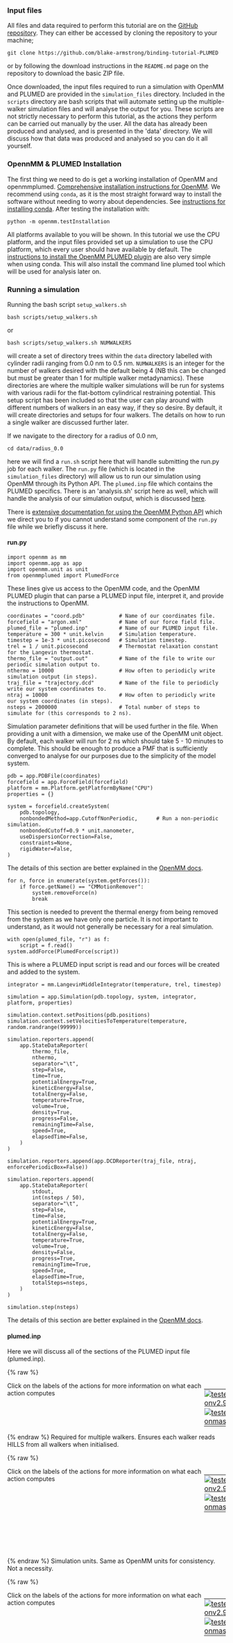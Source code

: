 <h3>Input files</h3>

All files and data required to perform this tutorial are on the [GitHub repository](https://github.com/blake-armstrong/binding-tutorial-PLUMED). They can either be accessed by cloning the repository to your machine;

```
git clone https://github.com/blake-armstrong/binding-tutorial-PLUMED
```

or by following the download instructions in the `README.md` page on the repository to download the basic ZIP file.

Once downloaded, the input files required to run a simulation with OpenMM and PLUMED are provided in the `simulation_files` directory. Included in the `scripts` directory are bash scripts that will automate setting up the multiple-walker simulation files and will analyse the output for you. These scripts are not strictly necessary to perform this tutorial, as the actions they perform can be carried out manually by the user. All the data has already been produced and analysed, and is presented in the 'data' directory. We will discuss how that data was produced and analysed so you can do it all yourself.

<h3>OpennMM & PLUMED Installation</h3>

The first thing we need to do is get a working installation of OpenMM and openmmplumed. [Comprehensive installation instructions for OpenMM](http://docs.openmm.org/latest/userguide/application/01_getting_started.html). We recommend using `conda`, as it is the most straight forward way to install the software without needing to worry about dependencies. See [instructions for installing conda](https://conda.io/projects/conda/en/latest/user-guide/install/index.html). After testing the installation with:

```
python -m openmm.testInstallation
```

All platforms available to you will be shown. In this tutorial we use the CPU platform, and the input files provided set up a simulation to use the CPU platform, which every user should have available by default. The [instructions to install the OpenMM PLUMED plugin](https://github.com/openmm/openmm-plumed) are also very simple when using conda. This will also install the command line plumed tool which will be used for analysis later on.

<h3>Running a simulation</h3>

Running the bash script `setup_walkers.sh`

```
bash scripts/setup_walkers.sh
```

or

```
bash scripts/setup_walkers.sh NUMWALKERS
```

will create a set of directory trees within the `data` directory labelled with cylinder radii ranging from 0.0 nm to 0.5 nm. `NUMWALKERS` is an integer for the number of walkers desired with the default being 4 (NB this can be changed but must be greater than 1 for multiple walker metadynamics). These directories are where the multiple walker simulations will be run for systems with various radii for the flat-bottom cylindrical restraining potential. This setup script has been included so that the user can play around with different numbers of walkers in an easy way, if they so desire. By default, it will create directories and setups for four walkers. The details on how to run a single walker are discussed further later.

If we navigate to the directory for a radius of 0.0 nm,

```
cd data/radius_0.0
```

here we will find a `run.sh` script here that will handle submitting the run.py job for each walker. The `run.py` file (which is located in the `simulation_files` directory) will allow us to run our simulation using OpenMM through its Python API. The `plumed.inp` file which contains the PLUMED specifics. There is an 'analysis.sh' script here as well, which will handle the analysis of our simulation output, which is discussed [here](analysis.md).

There is [extensive documentation for using the OpenMM Python API](http://docs.openmm.org/latest/userguide/application/02_running_sims.html) which we direct you to if you cannot understand some component of the `run.py` file while we briefly discuss it here.

<h4>run.py</h4>

```
import openmm as mm
import openmm.app as app
import openmm.unit as unit
from openmmplumed import PlumedForce
```

These lines give us access to the OpenMM code, and the OpenMM PLUMED plugin that can parse a PLUMED input file, interpret it, and provide the instructions to OpenMM.

```
coordinates = "coord.pdb"           # Name of our coordinates file.    
forcefield = "argon.xml"            # Name of our force field file.
plumed_file = "plumed.inp"          # Name of our PLUMED input file.
temperature = 300 * unit.kelvin     # Simulation temperature.
timestep = 1e-3 * unit.picosecond   # Simulation timestep.
trel = 1 / unit.picosecond          # Thermostat relaxation constant for the Langevin thermostat.
thermo_file = "output.out"          # Name of the file to write our periodic simulation output to.
nthermo = 10000                     # How often to periodicly write simulation output (in steps).
traj_file = "trajectory.dcd"        # Name of the file to periodicly write our system coordinates to.
ntraj = 10000                       # How often to periodicly write our system coordinates (in steps).
nsteps = 2000000                    # Total number of steps to simulate for (this corresponds to 2 ns).
```

Simulation parameter definitions that will be used further in the file. When providing a unit with a dimension, we make use of the OpenMM unit object. By default, each walker will run for 2 ns which should take 5 - 10 minutes to complete. This should be enough to produce a PMF that is sufficiently converged to analyse for our purposes due to the simplicity of the model system.


```
pdb = app.PDBFile(coordinates)
forcefield = app.ForceField(forcefield)
platform = mm.Platform.getPlatformByName("CPU")
properties = {}

system = forcefield.createSystem(
    pdb.topology,
    nonbondedMethod=app.CutoffNonPeriodic,      # Run a non-periodic simulation.
    nonbondedCutoff=0.9 * unit.nanometer,
    useDispersionCorrection=False,
    constraints=None,
    rigidWater=False,
)
```

The details of this section are better explained in the [OpenMM docs](http://docs.openmm.org/latest/userguide/application/02_running_sims.html).


```
for n, force in enumerate(system.getForces()):
    if force.getName() == "CMMotionRemover":
        system.removeForce(n)
        break
```
This section is needed to prevent the thermal energy from being removed from the system as we have only one particle. It is not important to understand, as it would not generally be necessary for a real simulation.

```
with open(plumed_file, "r") as f:
    script = f.read()
system.addForce(PlumedForce(script))
```
This is where a PLUMED input script is read and our forces will be created and added to the system.

```
integrator = mm.LangevinMiddleIntegrator(temperature, trel, timestep)

simulation = app.Simulation(pdb.topology, system, integrator, platform, properties)

simulation.context.setPositions(pdb.positions)
simulation.context.setVelocitiesToTemperature(temperature, random.randrange(99999))

simulation.reporters.append(
    app.StateDataReporter(
        thermo_file,
        nthermo,
        separator="\t",
        step=False,
        time=True,
        potentialEnergy=True,
        kineticEnergy=False,
        totalEnergy=False,
        temperature=True,
        volume=True,
        density=True,
        progress=False,
        remainingTime=False,
        speed=True,
        elapsedTime=False,
    )
)

simulation.reporters.append(app.DCDReporter(traj_file, ntraj, enforcePeriodicBox=False))

simulation.reporters.append(
    app.StateDataReporter(
        stdout,
        int(nsteps / 50),
        separator="\t",
        step=False,
        time=False,
        potentialEnergy=True,
        kineticEnergy=False,
        totalEnergy=False,
        temperature=True,
        volume=True,
        density=False,
        progress=True,
        remainingTime=True,
        speed=True,
        elapsedTime=True,
        totalSteps=nsteps,
    )
)

simulation.step(nsteps)
```

The details of this section are better explained in the [OpenMM docs](http://docs.openmm.org/latest/userguide/application/02_running_sims.html).

<h4>plumed.inp</h4>

Here we will discuss all of the sections of the PLUMED input file (plumed.inp).


{% raw %}
<div style="width: 100%; float:left">
<div style="width: 90%; float:left" id="value_details_markdown/inputs.md_working_1.dat"> Click on the labels of the actions for more information on what each action computes </div>
<div style="width: 10%; float:left"><table><tr><td style="padding:1px"><a href="markdown/inputs.md_working_1.dat.plumed.stderr"><img src="https://img.shields.io/badge/v2.9-passing-green.svg" alt="tested onv2.9" /></a></td></tr><tr><td style="padding:1px"><a href="markdown/inputs.md_working_1.dat.plumed_master.stderr"><img src="https://img.shields.io/badge/master-passing-green.svg" alt="tested onmaster" /></a></td></tr></table></div></div>
<pre style="width=97%;">
<div class="tooltip" style="color:green">RESTART<div class="right">Activate restart. <a href="https://www.plumed.org/doc-master/user-doc/html/_r_e_s_t_a_r_t.html" style="color:green">More details</a><i></i></div></div>
</pre>
 {% endraw %} 
Required for multiple walkers. Ensures each walker reads HILLS from all walkers when initialised.

{% raw %}
<div style="width: 100%; float:left">
<div style="width: 90%; float:left" id="value_details_markdown/inputs.md_working_2.dat"> Click on the labels of the actions for more information on what each action computes </div>
<div style="width: 10%; float:left"><table><tr><td style="padding:1px"><a href="markdown/inputs.md_working_2.dat.plumed.stderr"><img src="https://img.shields.io/badge/v2.9-passing-green.svg" alt="tested onv2.9" /></a></td></tr><tr><td style="padding:1px"><a href="markdown/inputs.md_working_2.dat.plumed_master.stderr"><img src="https://img.shields.io/badge/master-passing-green.svg" alt="tested onmaster" /></a></td></tr></table></div></div>
<pre style="width=97%;">
<div class="tooltip" style="color:green">UNITS<div class="right">This command sets the internal units for the code. <a href="https://www.plumed.org/doc-master/user-doc/html/_u_n_i_t_s.html" style="color:green">More details</a><i></i></div></div> <div class="tooltip">ENERGY<div class="right">the units of energy<i></i></div></div>=kj/mol <div class="tooltip">LENGTH<div class="right">the units of lengths<i></i></div></div>=nm <div class="tooltip">TIME<div class="right">the units of time<i></i></div></div>=ps
</pre>
 {% endraw %} 
Simulation units. Same as OpenMM units for consistency. Not a necessity.

{% raw %}
<div style="width: 100%; float:left">
<div style="width: 90%; float:left" id="value_details_markdown/inputs.md_working_3.dat"> Click on the labels of the actions for more information on what each action computes </div>
<div style="width: 10%; float:left"><table><tr><td style="padding:1px"><a href="markdown/inputs.md_working_3.dat.plumed.stderr"><img src="https://img.shields.io/badge/v2.9-passing-green.svg" alt="tested onv2.9" /></a></td></tr><tr><td style="padding:1px"><a href="markdown/inputs.md_working_3.dat.plumed_master.stderr"><img src="https://img.shields.io/badge/master-passing-green.svg" alt="tested onmaster" /></a></td></tr></table></div></div>
<pre style="width=97%;">
<b name="markdown/inputs.md_working_3.datfixed1" onclick='showPath("markdown/inputs.md_working_3.dat","markdown/inputs.md_working_3.datfixed1","markdown/inputs.md_working_3.datfixed1","brown")'>fixed1</b>: <div class="tooltip" style="color:green">FIXEDATOM<div class="right">Add a virtual atom in a fixed position. <a href="https://www.plumed.org/doc-master/user-doc/html/_f_i_x_e_d_a_t_o_m.html" style="color:green">More details</a><i></i></div></div> <div class="tooltip">AT<div class="right">coordinates of the virtual atom<i></i></div></div>=2.50,2.50,2.50
<span style="display:none;" id="markdown/inputs.md_working_3.datfixed1">The FIXEDATOM action with label <b>fixed1</b> calculates something</span><b name="markdown/inputs.md_working_3.datd1" onclick='showPath("markdown/inputs.md_working_3.dat","markdown/inputs.md_working_3.datd1","markdown/inputs.md_working_3.datd1","brown")'>d1</b>: <div class="tooltip" style="color:green">DISTANCE<div class="right">Calculate the distance between a pair of atoms. <a href="https://www.plumed.org/doc-master/user-doc/html/_d_i_s_t_a_n_c_e.html" style="color:green">More details</a><i></i></div></div> <div class="tooltip">ATOMS<div class="right">the pair of atom that we are calculating the distance between<i></i></div></div>=<b name="markdown/inputs.md_working_3.datfixed1">fixed1</b>,1 <div class="tooltip">NOPBC<div class="right"> ignore the periodic boundary conditions when calculating distances<i></i></div></div> <div class="tooltip">COMPONENTS<div class="right"> calculate the x, y and z components of the distance separately and store them as label<i></i></div></div>
<span style="display:none;" id="markdown/inputs.md_working_3.datd1">The DISTANCE action with label <b>d1</b> calculates the following quantities:<table  align="center" frame="void" width="95%" cellpadding="5%"><tr><td width="5%"><b> Quantity </b>  </td><td><b> Description </b> </td></tr><tr><td width="5%">d1.x</td><td>the x-component of the vector connecting the two atoms</td></tr><tr><td width="5%">d1.y</td><td>the y-component of the vector connecting the two atoms</td></tr><tr><td width="5%">d1.z</td><td>the z-component of the vector connecting the two atoms</td></tr><tr><td width="5%">d1.value</td><td>the DISTANCE between this pair of atoms</td></tr></table></span></pre>
 {% endraw %} 
Here we define our z-distance that we will use for the collective variable. We define a fixed point at the middle of our cubic simulation box (50 Å in each direction) and calculate the distance between the fixed point and our one particle, and save it to the `d1` variable.

{% raw %}
<div style="width: 100%; float:left">
<div style="width: 90%; float:left" id="value_details_markdown/inputs.md_working_4.dat"> Click on the labels of the actions for more information on what each action computes </div>
<div style="width: 10%; float:left"><table><tr><td style="padding:1px"><a href="markdown/inputs.md_working_4.dat.plumed.stderr"><img src="https://img.shields.io/badge/v2.9-passing-green.svg" alt="tested onv2.9" /></a></td></tr><tr><td style="padding:1px"><a href="markdown/inputs.md_working_4.dat.plumed_master.stderr"><img src="https://img.shields.io/badge/master-passing-green.svg" alt="tested onmaster" /></a></td></tr></table></div></div>
<pre style="width=97%;">
<span id="markdown/inputs.md_working_4.dat_hiddenpart1_short"><a class="toggler" style="color:red" onclick='toggleDisplay("markdown/inputs.md_working_4.dat_hiddenpart1")'># --- Click here to reveal hidden parts of input file ---- 
</a></span><span id="markdown/inputs.md_working_4.dat_hiddenpart1_long" style="display:none;"><b name="markdown/inputs.md_working_4.datfixed1" onclick='showPath("markdown/inputs.md_working_4.dat","markdown/inputs.md_working_4.datfixed1","markdown/inputs.md_working_4.datfixed1","brown")'>fixed1</b>: <div class="tooltip" style="color:green">FIXEDATOM<div class="right">Add a virtual atom in a fixed position. <a href="https://www.plumed.org/doc-master/user-doc/html/_f_i_x_e_d_a_t_o_m.html" style="color:green">More details</a><i></i></div></div> <div class="tooltip">AT<div class="right">coordinates of the virtual atom<i></i></div></div>=2.50,2.50,2.50
<span style="display:none;" id="markdown/inputs.md_working_4.datfixed1">The FIXEDATOM action with label <b>fixed1</b> calculates something</span><b name="markdown/inputs.md_working_4.datd1" onclick='showPath("markdown/inputs.md_working_4.dat","markdown/inputs.md_working_4.datd1","markdown/inputs.md_working_4.datd1","brown")'>d1</b>: <div class="tooltip" style="color:green">DISTANCE<div class="right">Calculate the distance between a pair of atoms. <a href="https://www.plumed.org/doc-master/user-doc/html/_d_i_s_t_a_n_c_e.html" style="color:green">More details</a><i></i></div></div> <div class="tooltip">ATOMS<div class="right">the pair of atom that we are calculating the distance between<i></i></div></div>=<b name="markdown/inputs.md_working_4.datfixed1">fixed1</b>,1 <div class="tooltip">NOPBC<div class="right"> ignore the periodic boundary conditions when calculating distances<i></i></div></div> <div class="tooltip">COMPONENTS<div class="right"> calculate the x, y and z components of the distance separately and store them as label<i></i></div></div>
<a class="toggler" style="color:red" onclick='toggleDisplay("markdown/inputs.md_working_4.dat_hiddenpart1")'># --- Click here to hide input --- 
</a></span><span style="display:none;" id="markdown/inputs.md_working_4.datd1">The DISTANCE action with label <b>d1</b> calculates the following quantities:<table  align="center" frame="void" width="95%" cellpadding="5%"><tr><td width="5%"><b> Quantity </b>  </td><td><b> Description </b> </td></tr><tr><td width="5%">d1.x</td><td>the x-component of the vector connecting the two atoms</td></tr><tr><td width="5%">d1.y</td><td>the y-component of the vector connecting the two atoms</td></tr><tr><td width="5%">d1.z</td><td>the z-component of the vector connecting the two atoms</td></tr><tr><td width="5%">d1.value</td><td>the DISTANCE between this pair of atoms</td></tr></table></span><b name="markdown/inputs.md_working_4.datrd" onclick='showPath("markdown/inputs.md_working_4.dat","markdown/inputs.md_working_4.datrd","markdown/inputs.md_working_4.datrd","brown")'>rd</b>: <div class="tooltip" style="color:green">CUSTOM<div class="right">Calculate a combination of variables using a custom expression. <a href="https://www.plumed.org/doc-master/user-doc/html/_c_u_s_t_o_m.html" style="color:green">More details</a><i></i></div></div> ...

   <div class="tooltip">ARG<div class="right">the values input to this function<i></i></div></div>=<b name="markdown/inputs.md_working_4.datd1">d1.x</b>,<b name="markdown/inputs.md_working_4.datd1">d1.y</b>
   <div class="tooltip">VAR<div class="right">the names to give each of the arguments in the function<i></i></div></div>=x,y
   <div class="tooltip">FUNC<div class="right">the function you wish to evaluate<i></i></div></div>=0.5*14473*(max(0,sqrt(x^2+y^2)-0.0))^2
   <div class="tooltip">PERIODIC<div class="right">if the output of your function is periodic then you should specify the periodicity of the function<i></i></div></div>=NO
...
<br/><span style="display:none;" id="markdown/inputs.md_working_4.datrd">The CUSTOM action with label <b>rd</b> calculates the following quantities:<table  align="center" frame="void" width="95%" cellpadding="5%"><tr><td width="5%"><b> Quantity </b>  </td><td><b> Description </b> </td></tr><tr><td width="5%">rd.value</td><td>an arbitrary function</td></tr></table></span><b name="markdown/inputs.md_working_4.datrdb" onclick='showPath("markdown/inputs.md_working_4.dat","markdown/inputs.md_working_4.datrdb","markdown/inputs.md_working_4.datrdb","brown")'>rdb</b>: <div class="tooltip" style="color:green">BIASVALUE<div class="right">Takes the value of one variable and use it as a bias <a href="https://www.plumed.org/doc-master/user-doc/html/_b_i_a_s_v_a_l_u_e.html" style="color:green">More details</a><i></i></div></div> <div class="tooltip">ARG<div class="right">the labels of the scalar/vector arguments whose values will be used as a bias on the system<i></i></div></div>=<b name="markdown/inputs.md_working_4.datrd">rd</b>
<span style="display:none;" id="markdown/inputs.md_working_4.datrdb">The BIASVALUE action with label <b>rdb</b> calculates the following quantities:<table  align="center" frame="void" width="95%" cellpadding="5%"><tr><td width="5%"><b> Quantity </b>  </td><td><b> Description </b> </td></tr><tr><td width="5%">rdb.bias</td><td>the instantaneous value of the bias potential</td></tr><tr><td width="5%">rdb._bias</td><td>one or multiple instances of this quantity can be referenced elsewhere in the input file</td></tr></table></span></pre>
 {% endraw %} 
Here we use the x and y components of the d1 variable to create `rd`, the flat-bottomed cylindrical restraining potential. We then tell PLUMED to actually use the potential to apply forces throughout the simulation, and not just record its value.

{% raw %}
<div style="width: 100%; float:left">
<div style="width: 90%; float:left" id="value_details_markdown/inputs.md_working_5.dat"> Click on the labels of the actions for more information on what each action computes </div>
<div style="width: 10%; float:left"><table><tr><td style="padding:1px"><a href="markdown/inputs.md_working_5.dat.plumed.stderr"><img src="https://img.shields.io/badge/v2.9-passing-green.svg" alt="tested onv2.9" /></a></td></tr><tr><td style="padding:1px"><a href="markdown/inputs.md_working_5.dat.plumed_master.stderr"><img src="https://img.shields.io/badge/master-passing-green.svg" alt="tested onmaster" /></a></td></tr></table></div></div>
<pre style="width=97%;">
<span id="markdown/inputs.md_working_5.dat_hiddenpart1_short"><a class="toggler" style="color:red" onclick='toggleDisplay("markdown/inputs.md_working_5.dat_hiddenpart1")'># --- Click here to reveal hidden parts of input file ---- 
</a></span><span id="markdown/inputs.md_working_5.dat_hiddenpart1_long" style="display:none;"><b name="markdown/inputs.md_working_5.datfixed1" onclick='showPath("markdown/inputs.md_working_5.dat","markdown/inputs.md_working_5.datfixed1","markdown/inputs.md_working_5.datfixed1","brown")'>fixed1</b>: <div class="tooltip" style="color:green">FIXEDATOM<div class="right">Add a virtual atom in a fixed position. <a href="https://www.plumed.org/doc-master/user-doc/html/_f_i_x_e_d_a_t_o_m.html" style="color:green">More details</a><i></i></div></div> <div class="tooltip">AT<div class="right">coordinates of the virtual atom<i></i></div></div>=2.50,2.50,2.50
<span style="display:none;" id="markdown/inputs.md_working_5.datfixed1">The FIXEDATOM action with label <b>fixed1</b> calculates something</span><b name="markdown/inputs.md_working_5.datd1" onclick='showPath("markdown/inputs.md_working_5.dat","markdown/inputs.md_working_5.datd1","markdown/inputs.md_working_5.datd1","brown")'>d1</b>: <div class="tooltip" style="color:green">DISTANCE<div class="right">Calculate the distance between a pair of atoms. <a href="https://www.plumed.org/doc-master/user-doc/html/_d_i_s_t_a_n_c_e.html" style="color:green">More details</a><i></i></div></div> <div class="tooltip">ATOMS<div class="right">the pair of atom that we are calculating the distance between<i></i></div></div>=<b name="markdown/inputs.md_working_5.datfixed1">fixed1</b>,1 <div class="tooltip">NOPBC<div class="right"> ignore the periodic boundary conditions when calculating distances<i></i></div></div> <div class="tooltip">COMPONENTS<div class="right"> calculate the x, y and z components of the distance separately and store them as label<i></i></div></div>
<a class="toggler" style="color:red" onclick='toggleDisplay("markdown/inputs.md_working_5.dat_hiddenpart1")'># --- Click here to hide input --- 
</a></span><span style="display:none;" id="markdown/inputs.md_working_5.datd1">The DISTANCE action with label <b>d1</b> calculates the following quantities:<table  align="center" frame="void" width="95%" cellpadding="5%"><tr><td width="5%"><b> Quantity </b>  </td><td><b> Description </b> </td></tr><tr><td width="5%">d1.x</td><td>the x-component of the vector connecting the two atoms</td></tr><tr><td width="5%">d1.y</td><td>the y-component of the vector connecting the two atoms</td></tr><tr><td width="5%">d1.z</td><td>the z-component of the vector connecting the two atoms</td></tr><tr><td width="5%">d1.value</td><td>the DISTANCE between this pair of atoms</td></tr></table></span><b name="markdown/inputs.md_working_5.datuwall" onclick='showPath("markdown/inputs.md_working_5.dat","markdown/inputs.md_working_5.datuwall","markdown/inputs.md_working_5.datuwall","brown")'>uwall</b>: <div class="tooltip" style="color:green">UPPER_WALLS<div class="right">Defines a wall for the value of one or more collective variables, <a href="https://www.plumed.org/doc-master/user-doc/html/_u_p_p_e_r__w_a_l_l_s.html" style="color:green">More details</a><i></i></div></div> <div class="tooltip">ARG<div class="right">the arguments on which the bias is acting<i></i></div></div>=<b name="markdown/inputs.md_working_5.datd1">d1.z</b>  <div class="tooltip">AT<div class="right">the positions of the wall<i></i></div></div>=1.500 <div class="tooltip">KAPPA<div class="right">the force constant for the wall<i></i></div></div>=14473
<span style="display:none;" id="markdown/inputs.md_working_5.datuwall">The UPPER_WALLS action with label <b>uwall</b> calculates the following quantities:<table  align="center" frame="void" width="95%" cellpadding="5%"><tr><td width="5%"><b> Quantity </b>  </td><td><b> Description </b> </td></tr><tr><td width="5%">uwall.bias</td><td>the instantaneous value of the bias potential</td></tr><tr><td width="5%">uwall.force2</td><td>the instantaneous value of the squared force due to this bias potential</td></tr></table></span><b name="markdown/inputs.md_working_5.datlwall" onclick='showPath("markdown/inputs.md_working_5.dat","markdown/inputs.md_working_5.datlwall","markdown/inputs.md_working_5.datlwall","brown")'>lwall</b>: <div class="tooltip" style="color:green">LOWER_WALLS<div class="right">Defines a wall for the value of one or more collective variables, <a href="https://www.plumed.org/doc-master/user-doc/html/_l_o_w_e_r__w_a_l_l_s.html" style="color:green">More details</a><i></i></div></div> <div class="tooltip">ARG<div class="right">the arguments on which the bias is acting<i></i></div></div>=<b name="markdown/inputs.md_working_5.datd1">d1.z</b> <div class="tooltip">AT<div class="right">the positions of the wall<i></i></div></div>=-0.125 <div class="tooltip">KAPPA<div class="right">the force constant for the wall<i></i></div></div>=14473
<span style="display:none;" id="markdown/inputs.md_working_5.datlwall">The LOWER_WALLS action with label <b>lwall</b> calculates the following quantities:<table  align="center" frame="void" width="95%" cellpadding="5%"><tr><td width="5%"><b> Quantity </b>  </td><td><b> Description </b> </td></tr><tr><td width="5%">lwall.bias</td><td>the instantaneous value of the bias potential</td></tr><tr><td width="5%">lwall.force2</td><td>the instantaneous value of the squared force due to this bias potential</td></tr></table></span></pre>
 {% endraw %} 

Here we define upper and lower harmonic walls in the z-dimension. The lower wall emulates the repulsion of a surface, and starts acting on the particle at -0.125 nm in the z direction. The upper wall prevents the binding atom from going too far from the `surface` in the z-direction, and starts acting at 1.5 nm.


{% raw %}
<div style="width: 100%; float:left">
<div style="width: 90%; float:left" id="value_details_markdown/inputs.md_working_6.dat"> Click on the labels of the actions for more information on what each action computes </div>
<div style="width: 10%; float:left"><table><tr><td style="padding:1px"><a href="markdown/inputs.md_working_6.dat.plumed.stderr"><img src="https://img.shields.io/badge/v2.9-passing-green.svg" alt="tested onv2.9" /></a></td></tr><tr><td style="padding:1px"><a href="markdown/inputs.md_working_6.dat.plumed_master.stderr"><img src="https://img.shields.io/badge/master-passing-green.svg" alt="tested onmaster" /></a></td></tr></table></div></div>
<pre style="width=97%;">
<span id="markdown/inputs.md_working_6.dat_hiddenpart1_short"><a class="toggler" style="color:red" onclick='toggleDisplay("markdown/inputs.md_working_6.dat_hiddenpart1")'># --- Click here to reveal hidden parts of input file ---- 
</a></span><span id="markdown/inputs.md_working_6.dat_hiddenpart1_long" style="display:none;"><b name="markdown/inputs.md_working_6.datfixed1" onclick='showPath("markdown/inputs.md_working_6.dat","markdown/inputs.md_working_6.datfixed1","markdown/inputs.md_working_6.datfixed1","brown")'>fixed1</b>: <div class="tooltip" style="color:green">FIXEDATOM<div class="right">Add a virtual atom in a fixed position. <a href="https://www.plumed.org/doc-master/user-doc/html/_f_i_x_e_d_a_t_o_m.html" style="color:green">More details</a><i></i></div></div> <div class="tooltip">AT<div class="right">coordinates of the virtual atom<i></i></div></div>=2.50,2.50,2.50
<span style="display:none;" id="markdown/inputs.md_working_6.datfixed1">The FIXEDATOM action with label <b>fixed1</b> calculates something</span><b name="markdown/inputs.md_working_6.datd1" onclick='showPath("markdown/inputs.md_working_6.dat","markdown/inputs.md_working_6.datd1","markdown/inputs.md_working_6.datd1","brown")'>d1</b>: <div class="tooltip" style="color:green">DISTANCE<div class="right">Calculate the distance between a pair of atoms. <a href="https://www.plumed.org/doc-master/user-doc/html/_d_i_s_t_a_n_c_e.html" style="color:green">More details</a><i></i></div></div> <div class="tooltip">ATOMS<div class="right">the pair of atom that we are calculating the distance between<i></i></div></div>=<b name="markdown/inputs.md_working_6.datfixed1">fixed1</b>,1 <div class="tooltip">NOPBC<div class="right"> ignore the periodic boundary conditions when calculating distances<i></i></div></div> <div class="tooltip">COMPONENTS<div class="right"> calculate the x, y and z components of the distance separately and store them as label<i></i></div></div>
<a class="toggler" style="color:red" onclick='toggleDisplay("markdown/inputs.md_working_6.dat_hiddenpart1")'># --- Click here to hide input --- 
</a></span><span style="display:none;" id="markdown/inputs.md_working_6.datd1">The DISTANCE action with label <b>d1</b> calculates the following quantities:<table  align="center" frame="void" width="95%" cellpadding="5%"><tr><td width="5%"><b> Quantity </b>  </td><td><b> Description </b> </td></tr><tr><td width="5%">d1.x</td><td>the x-component of the vector connecting the two atoms</td></tr><tr><td width="5%">d1.y</td><td>the y-component of the vector connecting the two atoms</td></tr><tr><td width="5%">d1.z</td><td>the z-component of the vector connecting the two atoms</td></tr><tr><td width="5%">d1.value</td><td>the DISTANCE between this pair of atoms</td></tr></table></span><b name="markdown/inputs.md_working_6.datfixed2" onclick='showPath("markdown/inputs.md_working_6.dat","markdown/inputs.md_working_6.datfixed2","markdown/inputs.md_working_6.datfixed2","brown")'>fixed2</b>: <div class="tooltip" style="color:green">FIXEDATOM<div class="right">Add a virtual atom in a fixed position. <a href="https://www.plumed.org/doc-master/user-doc/html/_f_i_x_e_d_a_t_o_m.html" style="color:green">More details</a><i></i></div></div> <div class="tooltip">AT<div class="right">coordinates of the virtual atom<i></i></div></div>=2.50,2.50,2.80
<span style="display:none;" id="markdown/inputs.md_working_6.datfixed2">The FIXEDATOM action with label <b>fixed2</b> calculates something</span><b name="markdown/inputs.md_working_6.datd2" onclick='showPath("markdown/inputs.md_working_6.dat","markdown/inputs.md_working_6.datd2","markdown/inputs.md_working_6.datd2","brown")'>d2</b>: <div class="tooltip" style="color:green">DISTANCE<div class="right">Calculate the distance between a pair of atoms. <a href="https://www.plumed.org/doc-master/user-doc/html/_d_i_s_t_a_n_c_e.html" style="color:green">More details</a><i></i></div></div> <div class="tooltip">ATOMS<div class="right">the pair of atom that we are calculating the distance between<i></i></div></div>=<b name="markdown/inputs.md_working_6.datfixed2">fixed2</b>,1 <div class="tooltip">NOPBC<div class="right"> ignore the periodic boundary conditions when calculating distances<i></i></div></div> <div class="tooltip">COMPONENTS<div class="right"> calculate the x, y and z components of the distance separately and store them as label<i></i></div></div>
<br/><span style="display:none;" id="markdown/inputs.md_working_6.datd2">The DISTANCE action with label <b>d2</b> calculates the following quantities:<table  align="center" frame="void" width="95%" cellpadding="5%"><tr><td width="5%"><b> Quantity </b>  </td><td><b> Description </b> </td></tr><tr><td width="5%">d2.x</td><td>the x-component of the vector connecting the two atoms</td></tr><tr><td width="5%">d2.y</td><td>the y-component of the vector connecting the two atoms</td></tr><tr><td width="5%">d2.z</td><td>the z-component of the vector connecting the two atoms</td></tr><tr><td width="5%">d2.value</td><td>the DISTANCE between this pair of atoms</td></tr></table></span><b name="markdown/inputs.md_working_6.datrd1" onclick='showPath("markdown/inputs.md_working_6.dat","markdown/inputs.md_working_6.datrd1","markdown/inputs.md_working_6.datrd1","brown")'>rd1</b>: <div class="tooltip" style="color:green">CUSTOM<div class="right">Calculate a combination of variables using a custom expression. <a href="https://www.plumed.org/doc-master/user-doc/html/_c_u_s_t_o_m.html" style="color:green">More details</a><i></i></div></div> ...

   <div class="tooltip">ARG<div class="right">the values input to this function<i></i></div></div>=<b name="markdown/inputs.md_working_6.datd1">d1.x</b>,<b name="markdown/inputs.md_working_6.datd1">d1.y</b>,<b name="markdown/inputs.md_working_6.datd1">d1.z</b>
   <div class="tooltip">VAR<div class="right">the names to give each of the arguments in the function<i></i></div></div>=ax,ay,az
   <div class="tooltip">FUNC<div class="right">the function you wish to evaluate<i></i></div></div>=sqrt(ax^2+ay^2+az^2
   <div class="tooltip">PERIODIC<div class="right">if the output of your function is periodic then you should specify the periodicity of the function<i></i></div></div>=NO
...
<br/><span style="display:none;" id="markdown/inputs.md_working_6.datrd1">The CUSTOM action with label <b>rd1</b> calculates the following quantities:<table  align="center" frame="void" width="95%" cellpadding="5%"><tr><td width="5%"><b> Quantity </b>  </td><td><b> Description </b> </td></tr><tr><td width="5%">rd1.value</td><td>an arbitrary function</td></tr></table></span><b name="markdown/inputs.md_working_6.datrd2" onclick='showPath("markdown/inputs.md_working_6.dat","markdown/inputs.md_working_6.datrd2","markdown/inputs.md_working_6.datrd2","brown")'>rd2</b>: <div class="tooltip" style="color:green">CUSTOM<div class="right">Calculate a combination of variables using a custom expression. <a href="https://www.plumed.org/doc-master/user-doc/html/_c_u_s_t_o_m.html" style="color:green">More details</a><i></i></div></div> ...

   <div class="tooltip">ARG<div class="right">the values input to this function<i></i></div></div>=<b name="markdown/inputs.md_working_6.datd2">d2.x</b>,<b name="markdown/inputs.md_working_6.datd2">d2.y</b>,<b name="markdown/inputs.md_working_6.datd2">d2.z</b>
   <div class="tooltip">VAR<div class="right">the names to give each of the arguments in the function<i></i></div></div>=bx,by,bz
   <div class="tooltip">FUNC<div class="right">the function you wish to evaluate<i></i></div></div>=sqrt(bx^2+by^2+bz^2
   <div class="tooltip">PERIODIC<div class="right">if the output of your function is periodic then you should specify the periodicity of the function<i></i></div></div>=NO
...
<br/><span style="display:none;" id="markdown/inputs.md_working_6.datrd2">The CUSTOM action with label <b>rd2</b> calculates the following quantities:<table  align="center" frame="void" width="95%" cellpadding="5%"><tr><td width="5%"><b> Quantity </b>  </td><td><b> Description </b> </td></tr><tr><td width="5%">rd2.value</td><td>an arbitrary function</td></tr></table></span><b name="markdown/inputs.md_working_6.datg" onclick='showPath("markdown/inputs.md_working_6.dat","markdown/inputs.md_working_6.datg","markdown/inputs.md_working_6.datg","brown")'>g</b>: <div class="tooltip" style="color:green">CUSTOM<div class="right">Calculate a combination of variables using a custom expression. <a href="https://www.plumed.org/doc-master/user-doc/html/_c_u_s_t_o_m.html" style="color:green">More details</a><i></i></div></div> ...

   <div class="tooltip">ARG<div class="right">the values input to this function<i></i></div></div>=<b name="markdown/inputs.md_working_6.datrd1">rd1</b>,<b name="markdown/inputs.md_working_6.datrd2">rd2</b>
   <div class="tooltip">VAR<div class="right">the names to give each of the arguments in the function<i></i></div></div>=x,y
   <div class="tooltip">FUNC<div class="right">the function you wish to evaluate<i></i></div></div>=-30*exp(-((x)^2/(2*(0.1^2))))+15*exp(-((y)^2/(2*(0.1^2
   <div class="tooltip">PERIODIC<div class="right">if the output of your function is periodic then you should specify the periodicity of the function<i></i></div></div>=NO
...
<br/><span style="display:none;" id="markdown/inputs.md_working_6.datg">The CUSTOM action with label <b>g</b> calculates the following quantities:<table  align="center" frame="void" width="95%" cellpadding="5%"><tr><td width="5%"><b> Quantity </b>  </td><td><b> Description </b> </td></tr><tr><td width="5%">g.value</td><td>an arbitrary function</td></tr></table></span><b name="markdown/inputs.md_working_6.datpes" onclick='showPath("markdown/inputs.md_working_6.dat","markdown/inputs.md_working_6.datpes","markdown/inputs.md_working_6.datpes","brown")'>pes</b>: <div class="tooltip" style="color:green">BIASVALUE<div class="right">Takes the value of one variable and use it as a bias <a href="https://www.plumed.org/doc-master/user-doc/html/_b_i_a_s_v_a_l_u_e.html" style="color:green">More details</a><i></i></div></div> <div class="tooltip">ARG<div class="right">the labels of the scalar/vector arguments whose values will be used as a bias on the system<i></i></div></div>=<b name="markdown/inputs.md_working_6.datg">g</b>
<span style="display:none;" id="markdown/inputs.md_working_6.datpes">The BIASVALUE action with label <b>pes</b> calculates the following quantities:<table  align="center" frame="void" width="95%" cellpadding="5%"><tr><td width="5%"><b> Quantity </b>  </td><td><b> Description </b> </td></tr><tr><td width="5%">pes.bias</td><td>the instantaneous value of the bias potential</td></tr><tr><td width="5%">pes._bias</td><td>one or multiple instances of this quantity can be referenced elsewhere in the input file</td></tr></table></span></pre>
 {% endraw %} 

The following is used to create an arbitrary potential energy surface that mimics the binding profile of an atom normal to a surface. There will be a minimum at [2.5, 2.5, 2.5] nm to represent a stable surface site and a maximum at [2.5, 2.5, 2.8] nm to represent a barrier for leaving the surface.


{% raw %}
<div style="width: 100%; float:left">
<div style="width: 90%; float:left" id="value_details_markdown/inputs.md_working_7.dat"> Click on the labels of the actions for more information on what each action computes </div>
<div style="width: 10%; float:left"><table><tr><td style="padding:1px"><a href="markdown/inputs.md_working_7.dat.plumed.stderr"><img src="https://img.shields.io/badge/v2.9-passing-green.svg" alt="tested onv2.9" /></a></td></tr><tr><td style="padding:1px"><a href="markdown/inputs.md_working_7.dat.plumed_master.stderr"><img src="https://img.shields.io/badge/master-passing-green.svg" alt="tested onmaster" /></a></td></tr></table></div></div>
<pre style="width=97%;">
<span id="markdown/inputs.md_working_7.dat_hiddenpart1_short"><a class="toggler" style="color:red" onclick='toggleDisplay("markdown/inputs.md_working_7.dat_hiddenpart1")'># --- Click here to reveal hidden parts of input file ---- 
</a></span><span id="markdown/inputs.md_working_7.dat_hiddenpart1_long" style="display:none;"><b name="markdown/inputs.md_working_7.datfixed1" onclick='showPath("markdown/inputs.md_working_7.dat","markdown/inputs.md_working_7.datfixed1","markdown/inputs.md_working_7.datfixed1","brown")'>fixed1</b>: <div class="tooltip" style="color:green">FIXEDATOM<div class="right">Add a virtual atom in a fixed position. <a href="https://www.plumed.org/doc-master/user-doc/html/_f_i_x_e_d_a_t_o_m.html" style="color:green">More details</a><i></i></div></div> <div class="tooltip">AT<div class="right">coordinates of the virtual atom<i></i></div></div>=2.50,2.50,2.50
<span style="display:none;" id="markdown/inputs.md_working_7.datfixed1">The FIXEDATOM action with label <b>fixed1</b> calculates something</span><b name="markdown/inputs.md_working_7.datd1" onclick='showPath("markdown/inputs.md_working_7.dat","markdown/inputs.md_working_7.datd1","markdown/inputs.md_working_7.datd1","brown")'>d1</b>: <div class="tooltip" style="color:green">DISTANCE<div class="right">Calculate the distance between a pair of atoms. <a href="https://www.plumed.org/doc-master/user-doc/html/_d_i_s_t_a_n_c_e.html" style="color:green">More details</a><i></i></div></div> <div class="tooltip">ATOMS<div class="right">the pair of atom that we are calculating the distance between<i></i></div></div>=<b name="markdown/inputs.md_working_7.datfixed1">fixed1</b>,1 <div class="tooltip">NOPBC<div class="right"> ignore the periodic boundary conditions when calculating distances<i></i></div></div> <div class="tooltip">COMPONENTS<div class="right"> calculate the x, y and z components of the distance separately and store them as label<i></i></div></div>
<br/><span style="display:none;" id="markdown/inputs.md_working_7.datd1">The DISTANCE action with label <b>d1</b> calculates the following quantities:<table  align="center" frame="void" width="95%" cellpadding="5%"><tr><td width="5%"><b> Quantity </b>  </td><td><b> Description </b> </td></tr><tr><td width="5%">d1.x</td><td>the x-component of the vector connecting the two atoms</td></tr><tr><td width="5%">d1.y</td><td>the y-component of the vector connecting the two atoms</td></tr><tr><td width="5%">d1.z</td><td>the z-component of the vector connecting the two atoms</td></tr><tr><td width="5%">d1.value</td><td>the DISTANCE between this pair of atoms</td></tr></table></span><b name="markdown/inputs.md_working_7.datfixed2" onclick='showPath("markdown/inputs.md_working_7.dat","markdown/inputs.md_working_7.datfixed2","markdown/inputs.md_working_7.datfixed2","brown")'>fixed2</b>: <div class="tooltip" style="color:green">FIXEDATOM<div class="right">Add a virtual atom in a fixed position. <a href="https://www.plumed.org/doc-master/user-doc/html/_f_i_x_e_d_a_t_o_m.html" style="color:green">More details</a><i></i></div></div> <div class="tooltip">AT<div class="right">coordinates of the virtual atom<i></i></div></div>=2.50,2.50,2.80
<span style="display:none;" id="markdown/inputs.md_working_7.datfixed2">The FIXEDATOM action with label <b>fixed2</b> calculates something</span><b name="markdown/inputs.md_working_7.datd2" onclick='showPath("markdown/inputs.md_working_7.dat","markdown/inputs.md_working_7.datd2","markdown/inputs.md_working_7.datd2","brown")'>d2</b>: <div class="tooltip" style="color:green">DISTANCE<div class="right">Calculate the distance between a pair of atoms. <a href="https://www.plumed.org/doc-master/user-doc/html/_d_i_s_t_a_n_c_e.html" style="color:green">More details</a><i></i></div></div> <div class="tooltip">ATOMS<div class="right">the pair of atom that we are calculating the distance between<i></i></div></div>=<b name="markdown/inputs.md_working_7.datfixed2">fixed2</b>,1 <div class="tooltip">NOPBC<div class="right"> ignore the periodic boundary conditions when calculating distances<i></i></div></div> <div class="tooltip">COMPONENTS<div class="right"> calculate the x, y and z components of the distance separately and store them as label<i></i></div></div>
<br/><span style="display:none;" id="markdown/inputs.md_working_7.datd2">The DISTANCE action with label <b>d2</b> calculates the following quantities:<table  align="center" frame="void" width="95%" cellpadding="5%"><tr><td width="5%"><b> Quantity </b>  </td><td><b> Description </b> </td></tr><tr><td width="5%">d2.x</td><td>the x-component of the vector connecting the two atoms</td></tr><tr><td width="5%">d2.y</td><td>the y-component of the vector connecting the two atoms</td></tr><tr><td width="5%">d2.z</td><td>the z-component of the vector connecting the two atoms</td></tr><tr><td width="5%">d2.value</td><td>the DISTANCE between this pair of atoms</td></tr></table></span><b name="markdown/inputs.md_working_7.datrd1" onclick='showPath("markdown/inputs.md_working_7.dat","markdown/inputs.md_working_7.datrd1","markdown/inputs.md_working_7.datrd1","brown")'>rd1</b>: <div class="tooltip" style="color:green">CUSTOM<div class="right">Calculate a combination of variables using a custom expression. <a href="https://www.plumed.org/doc-master/user-doc/html/_c_u_s_t_o_m.html" style="color:green">More details</a><i></i></div></div> ...

   <div class="tooltip">ARG<div class="right">the values input to this function<i></i></div></div>=<b name="markdown/inputs.md_working_7.datd1">d1.x</b>,<b name="markdown/inputs.md_working_7.datd1">d1.y</b>,<b name="markdown/inputs.md_working_7.datd1">d1.z</b>
   <div class="tooltip">VAR<div class="right">the names to give each of the arguments in the function<i></i></div></div>=ax,ay,az
   <div class="tooltip">FUNC<div class="right">the function you wish to evaluate<i></i></div></div>=sqrt(ax^2+ay^2+az^2
   <div class="tooltip">PERIODIC<div class="right">if the output of your function is periodic then you should specify the periodicity of the function<i></i></div></div>=NO
...
<br/><span style="display:none;" id="markdown/inputs.md_working_7.datrd1">The CUSTOM action with label <b>rd1</b> calculates the following quantities:<table  align="center" frame="void" width="95%" cellpadding="5%"><tr><td width="5%"><b> Quantity </b>  </td><td><b> Description </b> </td></tr><tr><td width="5%">rd1.value</td><td>an arbitrary function</td></tr></table></span><b name="markdown/inputs.md_working_7.datrd2" onclick='showPath("markdown/inputs.md_working_7.dat","markdown/inputs.md_working_7.datrd2","markdown/inputs.md_working_7.datrd2","brown")'>rd2</b>: <div class="tooltip" style="color:green">CUSTOM<div class="right">Calculate a combination of variables using a custom expression. <a href="https://www.plumed.org/doc-master/user-doc/html/_c_u_s_t_o_m.html" style="color:green">More details</a><i></i></div></div> ...

   <div class="tooltip">ARG<div class="right">the values input to this function<i></i></div></div>=<b name="markdown/inputs.md_working_7.datd2">d2.x</b>,<b name="markdown/inputs.md_working_7.datd2">d2.y</b>,<b name="markdown/inputs.md_working_7.datd2">d2.z</b>
   <div class="tooltip">VAR<div class="right">the names to give each of the arguments in the function<i></i></div></div>=bx,by,bz
   <div class="tooltip">FUNC<div class="right">the function you wish to evaluate<i></i></div></div>=sqrt(bx^2+by^2+bz^2
   <div class="tooltip">PERIODIC<div class="right">if the output of your function is periodic then you should specify the periodicity of the function<i></i></div></div>=NO
...
<br/><span style="display:none;" id="markdown/inputs.md_working_7.datrd2">The CUSTOM action with label <b>rd2</b> calculates the following quantities:<table  align="center" frame="void" width="95%" cellpadding="5%"><tr><td width="5%"><b> Quantity </b>  </td><td><b> Description </b> </td></tr><tr><td width="5%">rd2.value</td><td>an arbitrary function</td></tr></table></span><b name="markdown/inputs.md_working_7.datg" onclick='showPath("markdown/inputs.md_working_7.dat","markdown/inputs.md_working_7.datg","markdown/inputs.md_working_7.datg","brown")'>g</b>: <div class="tooltip" style="color:green">CUSTOM<div class="right">Calculate a combination of variables using a custom expression. <a href="https://www.plumed.org/doc-master/user-doc/html/_c_u_s_t_o_m.html" style="color:green">More details</a><i></i></div></div> ...

   <div class="tooltip">ARG<div class="right">the values input to this function<i></i></div></div>=<b name="markdown/inputs.md_working_7.datrd1">rd1</b>,<b name="markdown/inputs.md_working_7.datrd2">rd2</b>
   <div class="tooltip">VAR<div class="right">the names to give each of the arguments in the function<i></i></div></div>=x,y
   <div class="tooltip">FUNC<div class="right">the function you wish to evaluate<i></i></div></div>=-30*exp(-((x)^2/(2*(0.1^2))))+15*exp(-((y)^2/(2*(0.1^2
   <div class="tooltip">PERIODIC<div class="right">if the output of your function is periodic then you should specify the periodicity of the function<i></i></div></div>=NO
...
<br/><span style="display:none;" id="markdown/inputs.md_working_7.datg">The CUSTOM action with label <b>g</b> calculates the following quantities:<table  align="center" frame="void" width="95%" cellpadding="5%"><tr><td width="5%"><b> Quantity </b>  </td><td><b> Description </b> </td></tr><tr><td width="5%">g.value</td><td>an arbitrary function</td></tr></table></span><b name="markdown/inputs.md_working_7.datpes" onclick='showPath("markdown/inputs.md_working_7.dat","markdown/inputs.md_working_7.datpes","markdown/inputs.md_working_7.datpes","brown")'>pes</b>: <div class="tooltip" style="color:green">BIASVALUE<div class="right">Takes the value of one variable and use it as a bias <a href="https://www.plumed.org/doc-master/user-doc/html/_b_i_a_s_v_a_l_u_e.html" style="color:green">More details</a><i></i></div></div> <div class="tooltip">ARG<div class="right">the labels of the scalar/vector arguments whose values will be used as a bias on the system<i></i></div></div>=<b name="markdown/inputs.md_working_7.datg">g</b>
<a class="toggler" style="color:red" onclick='toggleDisplay("markdown/inputs.md_working_7.dat_hiddenpart1")'># --- Click here to hide input --- 
</a></span><span style="display:none;" id="markdown/inputs.md_working_7.datpes">The BIASVALUE action with label <b>pes</b> calculates the following quantities:<table  align="center" frame="void" width="95%" cellpadding="5%"><tr><td width="5%"><b> Quantity </b>  </td><td><b> Description </b> </td></tr><tr><td width="5%">pes.bias</td><td>the instantaneous value of the bias potential</td></tr><tr><td width="5%">pes._bias</td><td>one or multiple instances of this quantity can be referenced elsewhere in the input file</td></tr></table></span><div class="tooltip" style="color:green">PRINT<div class="right">Print quantities to a file. <a href="https://www.plumed.org/doc-master/user-doc/html/_p_r_i_n_t.html" style="color:green">More details</a><i></i></div></div> <div class="tooltip">FILE<div class="right">the name of the file on which to output these quantities<i></i></div></div>=colvar <div class="tooltip">STRIDE<div class="right"> the frequency with which the quantities of interest should be output<i></i></div></div>=1000 <div class="tooltip">ARG<div class="right">the labels of the values that you would like to print to the file<i></i></div></div>
</pre>
 {% endraw %} 
This will output a collective variable file to monitor that everything in the simulation is proceeding as expected.

{% raw %}
<div style="width: 100%; float:left">
<div style="width: 90%; float:left" id="value_details_markdown/inputs.md_working_8.dat"> Click on the labels of the actions for more information on what each action computes </div>
<div style="width: 10%; float:left"><table><tr><td style="padding:1px"><a href="markdown/inputs.md_working_8.dat.plumed.stderr"><img src="https://img.shields.io/badge/v2.9-passing-green.svg" alt="tested onv2.9" /></a></td></tr><tr><td style="padding:1px"><a href="markdown/inputs.md_working_8.dat.plumed_master.stderr"><img src="https://img.shields.io/badge/master-passing-green.svg" alt="tested onmaster" /></a></td></tr></table></div></div>
<pre style="width=97%;">
<div class="tooltip" style="color:green">FLUSH<div class="right">This command instructs plumed to flush all the open files with a user specified frequency. <a href="https://www.plumed.org/doc-master/user-doc/html/_f_l_u_s_h.html" style="color:green">More details</a><i></i></div></div> <div class="tooltip">STRIDE<div class="right">the frequency with which all the open files should be flushed<i></i></div></div>=1000
</pre>
 {% endraw %} 
This will flush the output every 1000 steps, allowing us to monitor that everything within PLUMED is working as it should while the simulation is running.

{% raw %}
<div style="width: 100%; float:left">
<div style="width: 90%; float:left" id="value_details_markdown/inputs.md_working_9.dat"> Click on the labels of the actions for more information on what each action computes </div>
<div style="width: 10%; float:left"><table><tr><td style="padding:1px"><a href="markdown/inputs.md_working_9.dat.plumed.stderr"><img src="https://img.shields.io/badge/v2.9-failed-red.svg" alt="tested onv2.9" /></a></td></tr><tr><td style="padding:1px"><a href="markdown/inputs.md_working_9.dat.plumed_master.stderr"><img src="https://img.shields.io/badge/master-failed-red.svg" alt="tested onmaster" /></a></td></tr></table></div></div>
<pre style="width=97%;">
<span id="markdown/inputs.md_working_9.dat_hiddenpart1_short"><a class="toggler" style="color:red" onclick='toggleDisplay("markdown/inputs.md_working_9.dat_hiddenpart1")'># --- Click here to reveal hidden parts of input file ---- 
</a></span><span id="markdown/inputs.md_working_9.dat_hiddenpart1_long" style="display:none;"><b name="markdown/inputs.md_working_9.datfixed1" onclick='showPath("markdown/inputs.md_working_9.dat","markdown/inputs.md_working_9.datfixed1","markdown/inputs.md_working_9.datfixed1","brown")'>fixed1</b>: <div class="tooltip" style="color:green">FIXEDATOM<div class="right">Add a virtual atom in a fixed position. <a href="https://www.plumed.org/doc-master/user-doc/html/_f_i_x_e_d_a_t_o_m.html" style="color:green">More details</a><i></i></div></div> <div class="tooltip">AT<div class="right">coordinates of the virtual atom<i></i></div></div>=2.50,2.50,2.50
<span style="display:none;" id="markdown/inputs.md_working_9.datfixed1">The FIXEDATOM action with label <b>fixed1</b> calculates something</span><b name="markdown/inputs.md_working_9.datd1" onclick='showPath("markdown/inputs.md_working_9.dat","markdown/inputs.md_working_9.datd1","markdown/inputs.md_working_9.datd1","brown")'>d1</b>: <div class="tooltip" style="color:green">DISTANCE<div class="right">Calculate the distance between a pair of atoms. <a href="https://www.plumed.org/doc-master/user-doc/html/_d_i_s_t_a_n_c_e.html" style="color:green">More details</a><i></i></div></div> <div class="tooltip">ATOMS<div class="right">the pair of atom that we are calculating the distance between<i></i></div></div>=<b name="markdown/inputs.md_working_9.datfixed1">fixed1</b>,1 <div class="tooltip">NOPBC<div class="right"> ignore the periodic boundary conditions when calculating distances<i></i></div></div> <div class="tooltip">COMPONENTS<div class="right"> calculate the x, y and z components of the distance separately and store them as label<i></i></div></div>
<a class="toggler" style="color:red" onclick='toggleDisplay("markdown/inputs.md_working_9.dat_hiddenpart1")'># --- Click here to hide input --- 
</a></span><span style="color:blue" class="comment">#SETTINGS NREPLICAS=3</span>
<span style="display:none;" id="markdown/inputs.md_working_9.datd1">The DISTANCE action with label <b>d1</b> calculates the following quantities:<table  align="center" frame="void" width="95%" cellpadding="5%"><tr><td width="5%"><b> Quantity </b>  </td><td><b> Description </b> </td></tr><tr><td width="5%">d1.x</td><td>the x-component of the vector connecting the two atoms</td></tr><tr><td width="5%">d1.y</td><td>the y-component of the vector connecting the two atoms</td></tr><tr><td width="5%">d1.z</td><td>the z-component of the vector connecting the two atoms</td></tr><tr><td width="5%">d1.value</td><td>the DISTANCE between this pair of atoms</td></tr></table></span><div class="tooltip" style="color:green">METAD<div class="right">Used to performed metadynamics on one or more collective variables. <a href="https://www.plumed.org/doc-master/user-doc/html/_m_e_t_a_d.html" style="color:green">More details</a><i></i></div></div> ...
  <div class="tooltip">ARG<div class="right">the labels of the scalars on which the bias will act<i></i></div></div>=<b name="markdown/inputs.md_working_9.datd1">d1.z</b>                      <span style="color:blue" class="comment"># Active CV.</span>
  <div class="tooltip">HEIGHT<div class="right">the heights of the Gaussian hills<i></i></div></div>=2.5                    <span style="color:blue" class="comment"># Gaussian height. Approximately kBT in this case.</span>
  <div class="tooltip">SIGMA<div class="right">the widths of the Gaussian hills<i></i></div></div>=0.01                    <span style="color:blue" class="comment"># gaussian width.</span>
  <div class="tooltip">PACE<div class="right">the frequency for hill addition<i></i></div></div>=1000                     <span style="color:blue" class="comment"># Gaussian deposition pace.</span>
  <div class="tooltip">BIASFACTOR<div class="right">use well tempered metadynamics and use this bias factor<i></i></div></div>=18 <div class="tooltip">TEMP<div class="right">the system temperature - this is only needed if you are doing well-tempered metadynamics<i></i></div></div>=300        <span style="color:blue" class="comment"># Well-tempered parameters.</span>
  <div class="tooltip">GRID_MIN<div class="right">the lower bounds for the grid<i></i></div></div>=-0.5                 <span style="color:blue" class="comment"># Grid parameters for d1.z CV.</span>
  <div class="tooltip">GRID_MAX<div class="right">the upper bounds for the grid<i></i></div></div>=1.8                  <span style="color:blue" class="comment">#</span>
  <div class="tooltip">WALKERS_DIR<div class="right">shared directory with the hills files from all the walkers<i></i></div></div>=../BIAS           <span style="color:blue" class="comment"># Multiple walkers directory for reading/writing BIAS.</span>
  <div class="tooltip">WALKERS_RSTRIDE<div class="right">stride for reading hills files<i></i></div></div>=1000          <span style="color:blue" class="comment"># Multiple walkers reading pace.</span>
  <div class="tooltip">WALKERS_ID<div class="right">walker id<i></i></div></div>=REPLACEWALKERID    <span style="color:blue" class="comment"># ID of current walker.</span>
  <div class="tooltip">WALKERS_N<div class="right">number of walkers<i></i></div></div>=REPLACETOTALWALKERS <span style="color:blue" class="comment"># Total number of walkers.</span>
... METAD
</pre>
 {% endraw %} 

This tells PLUMED to run multiple walker metadynamics with a collective variable defined as the z-component of the `d1` distance. WALKERS_ID and WALKERS_N are set to placeholder names which will get replaced when submitting the job through the `run.sh` script. While the multiple walkers run, the HILLS files will be written to and read from the 'BIAS' directory. If you wish to run a single walker simulation, the `RESTART` keyword should be removed, alongside the last four lines inside the `METAD` section. The `HILLS` file will then be written inside the current directory instead of a dedicated `BIAS` directory. The analysis scripts will then need to be modified accordingly.

<h4>run.sh</h4>

The `run.sh` file will handle submitting all of the walkers for a given simulation.

```
export OPENMM_CPU_THREADS=1
```
The `OPENMM_CPU_THREADS` environmental variable is used for OpenMM to assign the number of threads per job on the CPU. If this isn't set OpenMM will use all of your available CPU cores. In our case where our system only has one atom, it is the most efficient to run with only one thread per walker.

```
pids=""
for w in Walker_*; do
  cd ${w}
  pid=$(python3 ../../scripts/run.py > screen.out & echo $!)
  echo "Running ${w} with PID ${pid}"
  pids="${pids}${pid} "
  cd ..
done
echo "To kill walkers call ' kill -9 ${pids} '"
```

This for loop iterates through every walker directory and runs `python3 ../../simulation_files/run.py` to begin the metadynamics simulation, and submits the job as a background process with `&`. The script saves the process ID and outputs it to the screen afterwards to make it easy to kill the background processes if something goes wrong. On UNIX-based operating systems you can run either the `top` or `htop` command to monitor the background processes.

<h4>Beginning the simulation</h4>

To begin your simulations for a given radius run the command `bash run.sh` from the `data/radius_0.x` directory. If you do not modify the `run.py` file, each walker will run for 100 ns to give a combined time of 400 ns. This amount of time is enough for the PMFs to adequately converge. Feel free to run for longer to get an even smoother profile! Once your simulations have finished running, it is time to [analyse](analysis.md).

---

[Back to binding tutorial main page.](../NAVIGATION.md)
